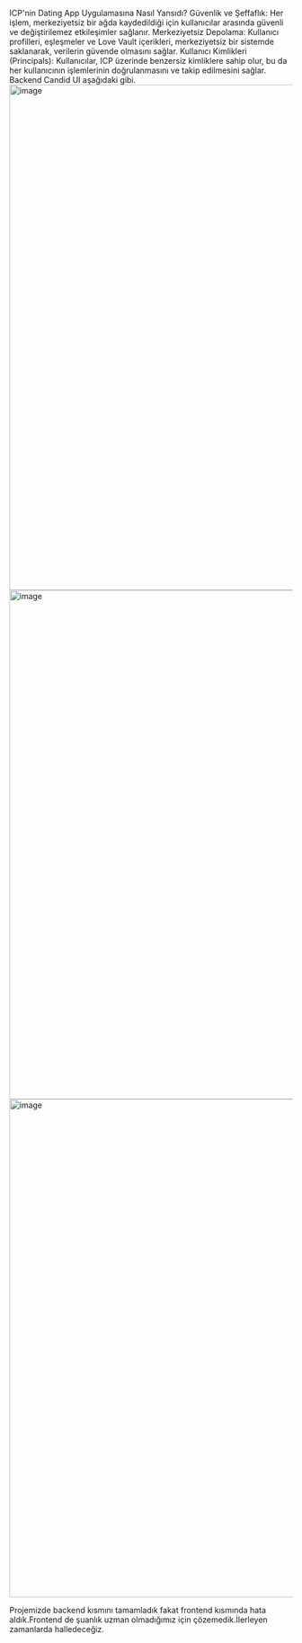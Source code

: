 ICP'nin Dating App Uygulamasına Nasıl Yansıdı?
Güvenlik ve Şeffaflık: Her işlem, merkeziyetsiz bir ağda kaydedildiği için kullanıcılar arasında güvenli ve değiştirilemez etkileşimler sağlanır.
Merkeziyetsiz Depolama: Kullanıcı profilleri, eşleşmeler ve Love Vault içerikleri, merkeziyetsiz bir sistemde saklanarak, verilerin güvende olmasını sağlar.
Kullanıcı Kimlikleri (Principals): Kullanıcılar, ICP üzerinde benzersiz kimliklere sahip olur, bu da her kullanıcının işlemlerinin doğrulanmasını ve takip edilmesini sağlar.
Backend Candid UI aşağıdaki gibi.
<img width="899" alt="image" src="https://github.com/user-attachments/assets/6346f075-2631-4f1d-a38d-beb3e7d496bb">
<img width="905" alt="image" src="https://github.com/user-attachments/assets/51b443f2-ca1a-4da7-9397-7eba2d437ede">
<img width="886" alt="image" src="https://github.com/user-attachments/assets/88e1f448-c6d1-4930-9e4e-d4b2bba2d0a7">



Projemizde backend kısmını tamamladık fakat frontend kısmında hata aldık.Frontend de şuanlık uzman olmadığımız için çözemedik.İlerleyen zamanlarda halledeceğiz.
